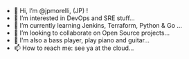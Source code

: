 - 👋 Hi, I’m @jpmorelli, (JP) !
- 👀 I’m interested in DevOps and SRE stuff...
- 🌱 I’m currently learning Jenkins, Terraform, Python & Go ...
- 💞️ I’m looking to collaborate on Open Source projects...
- 🎵 I'm also a bass player, play piano and guitar...
- 📫 How to reach me: see ya at the cloud...

<!---
jpmorelli/jpmorelli is a ✨ special ✨ repository because its `README.md` (this file) appears on your GitHub profile.
You can click the Preview link to take a look at your changes.
--->

